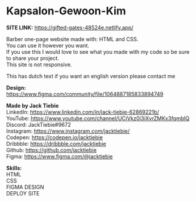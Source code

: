 # Kapsalon-Gewoon-Kim  </br>

<b>SITE LINK:</b>
https://gifted-gates-48524e.netlify.app/

Barber one-page website made with: HTML and CSS. </br>
You can use it however you want.   </br>
If you use this I would love to see what you made with my code so be sure to share your project.  </br>
This site is not responsive. </br>

This has dutch text if you want an english version please contact me </br>

<b>Design:</b>  </br>
https://www.figma.com/community/file/1064887185833894749   </br>

<b>Made by Jack Tiebie</b>  </br>
LinkedIn: https://www.linkedin.com/in/jack-tiebie-62869221b/ </br>
YouTube: https://www.youtube.com/channel/UCiVkz0i3iXvrZMKx3fqmblQ  </br>
Discord: JackTiebie#9672  </br>
Instagram: https://www.instagram.com/jacktiebie/ </br>
Codepen: https://codepen.io/jacktiebie </br>
Dribbble: https://dribbble.com/jacktiebie  </br>
Github: https://github.com/jacktiebie </br>
Figma: https://www.figma.com/@jacktiebie

<b>Skills:</b> </br>
HTML </br>
CSS </br>
FIGMA DESIGN </br>
DEPLOY SITE </br>
